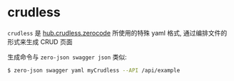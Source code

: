 # crudless

`crudless` 是 [hub.crudless.zerocode](https://github.com/kequandian/hub.crudless.zerocode) 所使用的特殊 yaml 格式, 通过编排文件的形式来生成 CRUD 页面


生成命令与 `zero-json swagger json` 类似:

```bash
$ zero-json swagger yaml myCrudless --API /api/example
```